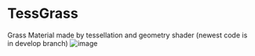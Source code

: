 # TessGrass
Grass Material made by tessellation and geometry shader
(newest code is in develop branch)
![image](https://github.com/haxflying/TessGrass/blob/master/tessgrassPreview.jpg)
